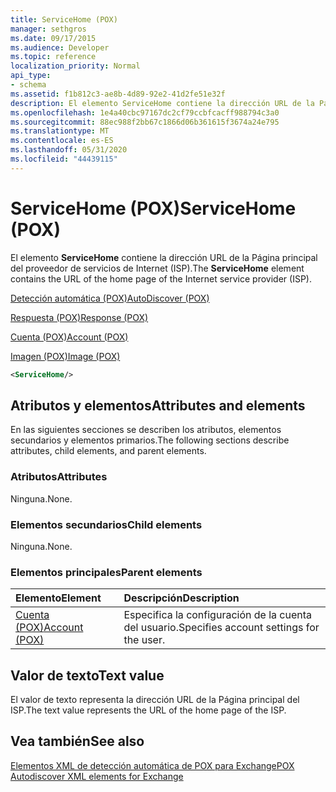 ```yaml
---
title: ServiceHome (POX)
manager: sethgros
ms.date: 09/17/2015
ms.audience: Developer
ms.topic: reference
localization_priority: Normal
api_type:
- schema
ms.assetid: f1b812c3-ae8b-4d89-92e2-41d2fe51e32f
description: El elemento ServiceHome contiene la dirección URL de la Página principal del proveedor de servicios de Internet (ISP).
ms.openlocfilehash: 1e4a40cbc97167dc2cf79ccbfcacff988794c3a0
ms.sourcegitcommit: 88ec988f2bb67c1866d06b361615f3674a24e795
ms.translationtype: MT
ms.contentlocale: es-ES
ms.lasthandoff: 05/31/2020
ms.locfileid: "44439115"
---
```

# <a name="servicehome-pox"></a><span data-ttu-id="a7bab-103">ServiceHome (POX)</span><span class="sxs-lookup"><span data-stu-id="a7bab-103">ServiceHome (POX)</span></span>

<span data-ttu-id="a7bab-104">El elemento **ServiceHome** contiene la dirección URL de la Página principal del proveedor de servicios de Internet (ISP).</span><span class="sxs-lookup"><span data-stu-id="a7bab-104">The **ServiceHome** element contains the URL of the home page of the Internet service provider (ISP).</span></span> 
  
[<span data-ttu-id="a7bab-105">Detección automática (POX)</span><span class="sxs-lookup"><span data-stu-id="a7bab-105">AutoDiscover (POX)</span></span>](autodiscover-pox.md)
  
[<span data-ttu-id="a7bab-106">Respuesta (POX)</span><span class="sxs-lookup"><span data-stu-id="a7bab-106">Response (POX)</span></span>](response-pox.md)
  
[<span data-ttu-id="a7bab-107">Cuenta (POX)</span><span class="sxs-lookup"><span data-stu-id="a7bab-107">Account (POX)</span></span>](account-pox.md)
  
[<span data-ttu-id="a7bab-108">Imagen (POX)</span><span class="sxs-lookup"><span data-stu-id="a7bab-108">Image (POX)</span></span>](image-pox.md)
  
```xml
<ServiceHome/>
```

## <a name="attributes-and-elements"></a><span data-ttu-id="a7bab-109">Atributos y elementos</span><span class="sxs-lookup"><span data-stu-id="a7bab-109">Attributes and elements</span></span>

<span data-ttu-id="a7bab-110">En las siguientes secciones se describen los atributos, elementos secundarios y elementos primarios.</span><span class="sxs-lookup"><span data-stu-id="a7bab-110">The following sections describe attributes, child elements, and parent elements.</span></span>
  
### <a name="attributes"></a><span data-ttu-id="a7bab-111">Atributos</span><span class="sxs-lookup"><span data-stu-id="a7bab-111">Attributes</span></span>

<span data-ttu-id="a7bab-112">Ninguna.</span><span class="sxs-lookup"><span data-stu-id="a7bab-112">None.</span></span>
  
### <a name="child-elements"></a><span data-ttu-id="a7bab-113">Elementos secundarios</span><span class="sxs-lookup"><span data-stu-id="a7bab-113">Child elements</span></span>

<span data-ttu-id="a7bab-114">Ninguna.</span><span class="sxs-lookup"><span data-stu-id="a7bab-114">None.</span></span>
  
### <a name="parent-elements"></a><span data-ttu-id="a7bab-115">Elementos principales</span><span class="sxs-lookup"><span data-stu-id="a7bab-115">Parent elements</span></span>

|<span data-ttu-id="a7bab-116">**Elemento**</span><span class="sxs-lookup"><span data-stu-id="a7bab-116">**Element**</span></span>|<span data-ttu-id="a7bab-117">**Descripción**</span><span class="sxs-lookup"><span data-stu-id="a7bab-117">**Description**</span></span>|
|:-----|:-----|
|[<span data-ttu-id="a7bab-118">Cuenta (POX)</span><span class="sxs-lookup"><span data-stu-id="a7bab-118">Account (POX)</span></span>](account-pox.md) <br/> |<span data-ttu-id="a7bab-119">Especifica la configuración de la cuenta del usuario.</span><span class="sxs-lookup"><span data-stu-id="a7bab-119">Specifies account settings for the user.</span></span>  <br/> |
   
## <a name="text-value"></a><span data-ttu-id="a7bab-120">Valor de texto</span><span class="sxs-lookup"><span data-stu-id="a7bab-120">Text value</span></span>

<span data-ttu-id="a7bab-121">El valor de texto representa la dirección URL de la Página principal del ISP.</span><span class="sxs-lookup"><span data-stu-id="a7bab-121">The text value represents the URL of the home page of the ISP.</span></span>
  
## <a name="see-also"></a><span data-ttu-id="a7bab-122">Vea también</span><span class="sxs-lookup"><span data-stu-id="a7bab-122">See also</span></span>



[<span data-ttu-id="a7bab-123">Elementos XML de detección automática de POX para Exchange</span><span class="sxs-lookup"><span data-stu-id="a7bab-123">POX Autodiscover XML elements for Exchange</span></span>](pox-autodiscover-xml-elements-for-exchange.md)

